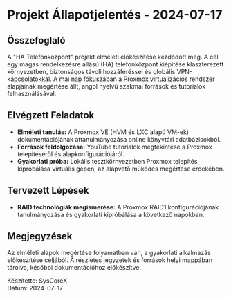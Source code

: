 # Projekt Állapotjelentés - 2024-07-17

## Összefoglaló
A "HA Telefonközpont" projekt elméleti előkészítése kezdődött meg. A cél egy magas rendelkezésre állású (HA) telefonközpont kiépítése klaszterezett környezetben, biztonságos távoli hozzáféréssel és globális VPN-kapcsolatokkal. A mai nap fókuszában a Proxmox virtualizációs rendszer alapjainak megértése állt, angol nyelvű szakmai források és tutorialok felhasználásával.

## Elvégzett Feladatok
- **Elméleti tanulás:** A Proxmox VE (HVM és LXC alapú VM-ek) dokumentációjának áttanulmányozása online könyvtári adatbázisokból.
- **Források feldolgozása:** YouTube tutorialok megtekintése a Proxmox telepítéséről és alapkonfigurációjáról.
- **Gyakorlati próba:** Lokális tesztkörnyezetben Proxmox telepítés kipróbálása virtuális gépen, az alapvető működés megértése érdekében.

## Tervezett Lépések
- **RAID technológiák megismerése:** A Proxmox RAID1 konfigurációjának tanulmányozása és gyakorlati kipróbálása a következő napokban.

## Megjegyzések
Az elméleti alapok megértése folyamatban van, a gyakorlati alkalmazás előkészítése céljából. A részletes jegyzetek és források helyi mappában tárolva, későbbi dokumentációhoz előkészítve.

Készítette: SysCoreX  
Dátum: 2024-07-17